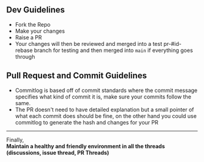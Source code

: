 ## Dev Guidelines
- Fork the Repo
- Make your changes 
- Raise a PR 
- Your changes will then be reviewed and merged into a test pr-#id-rebase branch for testing 
and then merged into `main` if everything goes through

## Pull Request and Commit Guidelines
- Commitlog is based off of commit standards where the commit message specifies what 
kind of commit it is, make sure your commits follow the same.
- The PR doesn't need to have detailed explanation but a small pointer of what each commit does should be fine, 
on the other hand you could use commitlog to generate the hash and changes for your PR

---
Finally,  
**Maintain a healthy and friendly environment in all the threads (discussions, issue thread, PR Threads)**
